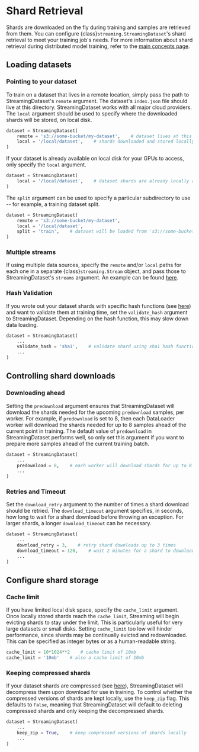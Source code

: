 # Shard Retrieval

Shards are downloaded on the fly during training and samples are retrieved from them. You can configure {class}`streaming.StreamingDataset`'s shard retrieval to meet your training job's needs. For more information about shard retrieval during distributed model training, refer to the [main concepts page](../getting_started/main_concepts.md#distributed-model-training).

## Loading datasets

### Pointing to your dataset

To train on a dataset that lives in a remote location, simply pass the path to StreamingDataset's `remote` argument. The dataset's `index.json` file should live at this directory. StreamingDataset works with all major cloud providers. The `local` argument should be used to specify where the downloaded shards will be stored, on local disk.

```python
dataset = StreamingDataset(
    remote = 's3://some-bucket/my-dataset',    # dataset lives at this remote path
    local = '/local/dataset',    # shards downloaded and stored locally at this path
)
```

If your dataset is already available on local disk for your GPUs to access, only specify the `local` argument.

```python
dataset = StreamingDataset(
    local = '/local/dataset',    # dataset shards are already locally available at this path
)
```

The `split` argument can be used to specify a particular subdirectory to use -- for example, a training dataset split.

```python
dataset = StreamingDataset(
    remote = 's3://some-bucket/my-dataset',
    local = '/local/dataset',
    split = 'train',    # dataset will be loaded from 's3://some-bucket/my-dataset/train'
)
```

### Multiple streams

If using multiple data sources, specify the `remote` and/or `local` paths for each one in a separate {class}`streaming.Stream` object, and pass those to StreamingDataset's `streams` argument. An example can be found [here](../getting_started/main_concepts.md#Remote-data-streams).

### Hash Validation

If you wrote out your dataset shards with specific hash functions (see [here](../preparing_datasets/basic_dataset_conversion.md#Configuring-dataset-writing)) and want to validate them at training time, set the `validate_hash` argument to StreamingDataset. Depending on the hash function, this may slow down data loading.

```python
dataset = StreamingDataset(
    ...
    validate_hash = 'sha1',    # validate shard using sha1 hash function
    ...
)
```

## Controlling shard downloads

### Downloading ahead

Setting the `predownload` argument ensures that StreamingDataset will download the shards needed for the upcoming `predownload` samples, per worker. For example, if `predownload` is set to 8, then each DataLoader worker will download the shards needed for up to 8 samples ahead of the current point in training. The default value of `predownload` in StreamingDataset performs well, so only set this argument if you want to prepare more samples ahead of the current training batch.

```python
dataset = StreamingDataset(
    ...
    predownload = 8,    # each worker will download shards for up to 8 samples ahead
    ...
)
```

### Retries and Timeout

Set the `download_retry` argument to the number of times a shard download should be retried. The `download_timeout` argument specifies, in seconds, how long to wait for a shard download before throwing an exception. For larger shards, a longer `download_timeout` can be necessary.

```python
dataset = StreamingDataset(
    ...
    download_retry = 3,    # retry shard downloads up to 3 times
    download_timeout = 120,    # wait 2 minutes for a shard to download
    ...
)
```

## Configure shard storage

### Cache limit

If you have limited local disk space, specify the `cache_limit` argument. Once locally stored shards reach the `cache_limit`, Streaming will begin evicting shards to stay under the limit. This is particularly useful for very large datasets or small disks. Setting `cache_limit` too low will hinder performance, since shards may be continually evicted and redownloaded. This can be specified as integer bytes or as a human-readable string.

```python
cache_limit = 10*1024**2    # cache limit of 10mb
cache_limit = '10mb'    # also a cache limit of 10mb
```

### Keeping compressed shards

If your dataset shards are compressed (see [here](../preparing_datasets/basic_dataset_conversion.md#Configuring-dataset-writing)), StreamingDataset will decompress them upon download for use in training. To control whether the compressed versions of shards are kept locally, use the `keep_zip` flag. This defaults to `False`, meaning that StreamingDataset will default to deleting compressed shards and only keeping the decompressed shards.

```python
dataset = StreamingDataset(
    ...
    keep_zip = True,    # keep compressed versions of shards locally
    ...
)
```

